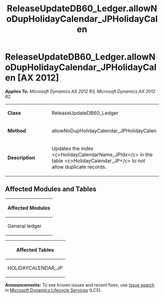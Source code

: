 ﻿---
title: ReleaseUpdateDB60_Ledger.allowNoDupHolidayCalendar_JPHolidayCalen
TOCTitle: ReleaseUpdateDB60_Ledger.allowNoDupHolidayCalendar_JPHolidayCalen
ms:assetid: f47c772a-6f58-388d-b92d-03c3027205bf
ms:mtpsurl: https://msdn.microsoft.com/en-us/library/JJ737511(v=AX.60)
ms:contentKeyID: 49712205
ms.date: 05/18/2015
mtps_version: v=AX.60
---

# ReleaseUpdateDB60\_Ledger.allowNoDupHolidayCalendar\_JPHolidayCalen [AX 2012]


_**Applies To:** Microsoft Dynamics AX 2012 R3, Microsoft Dynamics AX 2012 R2_

<table>
<colgroup>
<col style="width: 50%" />
<col style="width: 50%" />
</colgroup>
<tbody>
<tr class="odd">
<td><p><strong>Class</strong></p></td>
<td><p>ReleaseUpdateDB60_Ledger</p></td>
</tr>
<tr class="even">
<td><p><strong>Method</strong></p></td>
<td><p>allowNoDupHolidayCalendar_JPHolidayCalen</p></td>
</tr>
<tr class="odd">
<td><p><strong>Description</strong></p></td>
<td><p>Updates the index &lt;c&gt;HolidayCalendarName_JPIdx&lt;/c&gt; in the table &lt;c&gt;HolidayCalendar_JP&lt;/c&gt; to not allow duplicate records.</p></td>
</tr>
</tbody>
</table>


## Affected Modules and Tables

<table>
<colgroup>
<col style="width: 100%" />
</colgroup>
<thead>
<tr class="header">
<th><p>Affected Modules</p></th>
</tr>
</thead>
<tbody>
<tr class="odd">
<td><p>General ledger</p></td>
</tr>
</tbody>
</table>


<table>
<colgroup>
<col style="width: 100%" />
</colgroup>
<thead>
<tr class="header">
<th><p>Affected Tables</p></th>
</tr>
</thead>
<tbody>
<tr class="odd">
<td><p>HOLIDAYCALENDAR_JP</p></td>
</tr>
</tbody>
</table>

  
**Announcements:** To see known issues and recent fixes, use [Issue search](http://go.microsoft.com/fwlink/?linkid=389258) in [Microsoft Dynamics Lifecycle Services](http://go.microsoft.com/fwlink/?linkid=306505) (LCS).

